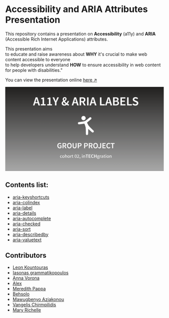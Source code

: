 # Accessibility and ARIA Attributes Presentation

This repository contains a presentation on **Accessibility** (a11y) and **ARIA** (Accessible Rich Internet Applications) attributes.  

This presentation aims  
 to educate and raise awareness about **WHY** it's crucial to make web content accessible to everyone  
 to help developers understand **HOW** to ensure accessibility in web content for people with disabilities."

You can view the presentation online [here ↗️](https://in-tech-gration-cohort-0x02.github.io/Diving-into-Web-Accessibility/)

![A11y-Aria presentation](assets/A11y-Aria-first-slide.png)

## Contents list:

* [aria-keyshortcuts](https://in-tech-gration-cohort-0x02.github.io/Diving-into-Web-Accessibility/#/aria-keyshortcuts-01)
* [aria-colindex](https://in-tech-gration-cohort-0x02.github.io/Diving-into-Web-Accessibility/#/4)
* [aria-label](https://in-tech-gration-cohort-0x02.github.io/Diving-into-Web-Accessibility/#/5)
* [aria-details](https://in-tech-gration-cohort-0x02.github.io/Diving-into-Web-Accessibility/#/6)
* [aria-autocomplete](https://in-tech-gration-cohort-0x02.github.io/Diving-into-Web-Accessibility/#/7)
* [aria-checked](https://in-tech-gration-cohort-0x02.github.io/Diving-into-Web-Accessibility/#/8)
* [aria-sort](https://in-tech-gration-cohort-0x02.github.io/Diving-into-Web-Accessibility/#/9)
* [aria-describedby](https://in-tech-gration-cohort-0x02.github.io/Diving-into-Web-Accessibility/#/10)
* [aria-valuetext](https://in-tech-gration-cohort-0x02.github.io/Diving-into-Web-Accessibility/#/11)

## Contributors
<!-- cSpell:disable -->
* [Leon Kountouras](https://github.com/leonalkalai)
* [Iasonas grammatikopoulos](https://github.com/saligaros)
* [Anna Vorona](https://github.com/VoronaAV23)
* [Alex](https://github.com/alkozp)
* [Meredith Pappa](https://github.com/meredithpappa)
* [Behsolo](https://github.com/Behsolo)
* [Mawugbenyo Aziakonou](https://github.com/Amlima1)
* [Vangelis Chirmpilidis](https://github.com/vagelisx)
* [Mary Richelle](https://github.com/MaryRichelle)
